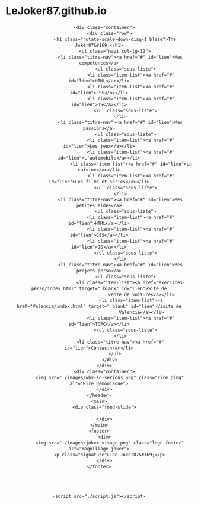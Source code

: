 # LeJoker87.github.io
<!DOCTYPE html>
<html lang="fr">
<meta charset="UTF-8">
<meta http-equiv="X-UA-Compatible" content="IE=edge">
<meta name="viewport" content="width=device-width, initial-scale=1.0">
<link rel="stylesheet" href="./style.css">
<link rel="icon" href="./images/joker-visage.png">
<title>LeJoker87</title>
</head>

<body class="scale-in-center">
    <header>

        <div class="container">
            <div class="row">
                <h1 class="rotate-scale-down-diag-1 blase">The Joker87&#169;</h1>
                <ul class="navi col-lg-12">
                    <li class="titre-nav"><a href="#" id="lien">Mes compétences</a>
                        <ul class="sous-liste">
                            <li class="item-list"><a href="#" id="lien">HTML</a></li>
                            <li class="item-list"><a href="#" id="lien">CSS</a></li>
                            <li class="item-list"><a href="#" id="lien">JS</a></li>
                        </ul class="sous-liste">
                    </li>
                    <li class="titre-nav"><a href="#" id="lien">Mes passions</a>
                        <ul class="sous-liste">
                            <li class="item-list"><a href="#" id="lien">Les jeux</a></li>
                            <li class="item-list"><a href="#" id="lien">L'automobile</a></li>
                            <li class="item-list"><a href="#" id="lien">La cuisine</a></li>
                            <li class="item-list"><a href="#" id="lien">Les films et séries</a></li>
                        </ul class="sous-liste">
                    </li>
                    <li class="titre-nav"><a href="#" id="lien">Mes petites aides</a>
                        <ul class="sous-liste">
                            <li class="item-list"><a href="#" id="lien">HTML</a></li>
                            <li class="item-list"><a href="#" id="lien">CSS</a></li>
                            <li class="item-list"><a href="#" id="lien">JS</a></li>
                        </ul class="sous-liste">
                    </li>
                    <li class="titre-nav"><a href="#" id="lien">Mes projets perso</a>
                        <ul class="sous-liste">
                            <li class="item-list"><a href="exercices-perso/index.html" target="_blank" id="lien">Site de
                                    vente de voiture</a></li>
                            <li class="item-list"><a href="Valencia/index.html" target="_blank" id="lien">Visite de
                                    Valencia</a></li>
                            <li class="item-list"><a href="#" id="lien">TCPC</a></li>
                        </ul class="sous-liste">
                    </li>
                    <li class="titre-nav"><a href="#" id="lien">Contact</a></li>
                </ul>
            </div>
        </div>
        <div class="container">
            <img src="./images/why-so-serious.png" class="rire ping" alt="Rire démoniaque">
        </div>
    </header>
    <main>
        <div class="fond-slide">

        </div>
    </main>
    <footer>
        <div>
            <img src="./images/joker-visage.png" class="logo-footer" alt="maquillage joker">
            <p class="signature">The Joker87&#169;</p>
        </div>
    </footer>




    <script src="./script.js"></script>
</body>

</html>
